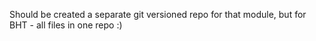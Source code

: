 Should be created a separate git versioned repo for that module, but for BHT - all files in one repo :)